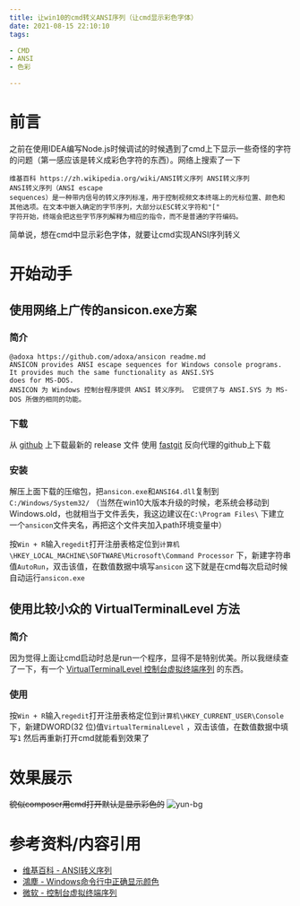 ```yaml
---
title: 让win10的cmd转义ANSI序列（让cmd显示彩色字体）
date: 2021-08-15 22:10:10
tags:

- CMD
- ANSI
- 色彩

---
```


# 前言

之前在使用IDEA编写Node.js时候调试的时候遇到了cmd上下显示一些奇怪的字符的问题（第一感应该是转义成彩色字符的东西）。网络上搜索了一下

```
维基百科 https://zh.wikipedia.org/wiki/ANSI转义序列 ANSI转义序列
ANSI转义序列（ANSI escape
sequences）是一种带内信号的转义序列标准，用于控制视频文本终端上的光标位置、颜色和其他选项。在文本中嵌入确定的字节序列，大部分以ESC转义字符和"["
字符开始，终端会把这些字节序列解释为相应的指令，而不是普通的字符编码。
```

简单说，想在cmd中显示彩色字体，就要让cmd实现ANSI序列转义

# 开始动手

## 使用网络上广传的ansicon.exe方案

### 简介

```
@adoxa https://github.com/adoxa/ansicon readme.md
ANSICON provides ANSI escape sequences for Windows console programs. It provides much the same functionality as ANSI.SYS
does for MS-DOS.
ANSICON 为 Windows 控制台程序提供 ANSI 转义序列。 它提供了与 ANSI.SYS 为 MS-DOS 所做的相同的功能。
```

### 下载

从 [github](https://github.com/adoxa/ansicon/releases) 上下载最新的 release 文件
使用 [fastgit](https://hub.fastgit.org/adoxa/ansicon/releases) 反向代理的github上下载

### 安装

解压上面下载的压缩包，把`ansicon.exe`和`ANSI64.dll`复制到`C:/Windows/System32/`
（当然在win10大版本升级的时候，老系统会移动到Windows.old，也就相当于文件丢失，我这边建议在`C:\Program Files\`
下建立一个`ansicon`文件夹名，再把这个文件夹加入path环境变量中）

按`Win + R`输入`regedit`打开注册表格定位到`计算机\HKEY_LOCAL_MACHINE\SOFTWARE\Microsoft\Command Processor`
下，新建字符串值`AutoRun`，双击该值，在数值数据中填写`ansicon`
这下就是在cmd每次启动时候自动运行`ansicon.exe`

## 使用比较小众的 VirtualTerminalLevel 方法

### 简介

因为觉得上面让cmd启动时总是run一个程序，显得不是特别优美。所以我继续查了一下，有一个 [VirtualTerminalLevel 控制台虚拟终端序列](https://docs.microsoft.com/zh-cn/windows/console/console-virtual-terminal-sequences)
的东西。

### 使用

按`Win + R`输入`regedit`打开注册表格定位到`计算机\HKEY_CURRENT_USER\Console`下，新建DWORD(32 位)值`VirtualTerminalLevel`
，双击该值，在数值数据中填写`1`
然后再重新打开cmd就能看到效果了

# 效果展示

~~貌似composer用cmd打开默认是显示彩色的~~
![yun-bg](https://public.inprtx.eu.org/blog/2021/2021-08-15-23-15-15.png)

# 参考资料/内容引用

* [维基百科 - ANSI转义序列](https://zh.wikipedia.org/wiki/ANSI转义序列)
* [鴻塵 - Windows命令行中正确显示颜色](https://hwame.top/20210618/ansi-color-in-windows-cmd.html)
* [微软 - 控制台虚拟终端序列](https://docs.microsoft.com/zh-cn/windows/console/console-virtual-terminal-sequences)
